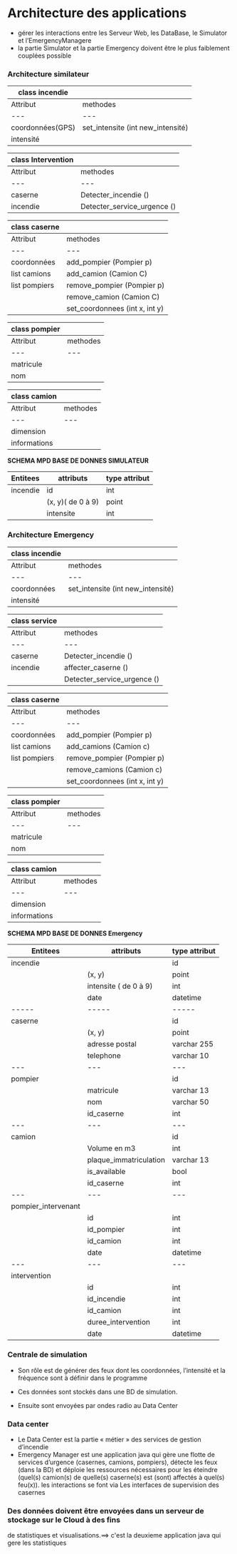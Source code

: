 # Architecture des applications
* gérer les interactions entre les Serveur Web, les DataBase, le Simulator et l’EmergencyManagere
* la partie Simulator et la partie Emergency doivent être le plus faiblement couplées
possible

### Architecture similateur

|class incendie 					| |
|---|---|
|Attribut						|methodes|
|---|---|
|coordonnées(GPS)					|set_intensite (int new_intensité)|
|intensité				 		||
	
|class Intervention 						||
|---|---|
|Attribut|methodes|
|---|---|
|caserne						|Detecter_incendie ()
|incendie						|Detecter_service_urgence ()
						
	
	
|class caserne						||
|---|---|
|Attribut|methodes|
|---|---|
|coordonnées					|add_pompier (Pompier p)
|list camions					|add_camion (Camion C)
|list pompiers					|remove_pompier (Pompier p)
|						|remove_camion (Camion C)
|						|set_coordonnees (int x, int y)
	
|class pompier 						||
|---|---|
|Attribut|methodes|
|---|---|
|matricule
|nom
	
|class camion 						||
|---|---|
|Attribut|methodes|
|---|---|
|dimension|
|informations|


**SCHEMA MPD BASE DE DONNES SIMULATEUR**

|Entitees					|attributs			|type attribut|	
|-----|-----|-----|
|incendie					|id				|int|
|						|(x, y)( de 0 à 9)		|point|
|						|intensite			|int|
							

### Architecture Emergency	
	
|class incendie 			||
|---|---|
|Attribut|methodes|
|---|---|
|coordonnées					|set_intensite (int new_intensité)|
|intensité				 	|
	
|class service				||
|---|---|
|Attribut|methodes|
|---|---|
|caserne				|Detecter_incendie ()
|incendie				|affecter_caserne ()
|					|Detecter_service_urgence () 
	
|class caserne				||
|---|---|
|Attribut|methodes|
|---|---|
|coordonnées			|add_pompier (Pompier p)
|list camions			|add_camions (Camion c)
|list pompiers			|remove_pompier (Pompier p)
|				|remove_camions (Camion c)
|				|set_coordonnees (int x, int y)
	
|class pompier 				||
|---|---|
|Attribut|methodes|
|---|---|
|matricule|
|nom|
	
|class camion 				||
|---|---|
|Attribut|methodes|
|---|---|
|dimension				|
|informations				|	
	
**SCHEMA MPD BASE DE DONNES Emergency**

|Entitees					|attributs				|type attribut|	
|-----|-----|-----|
|incendie|					|id					|int|
| 						|(x, y)				    	|point|
| 						|intensite ( de 0 à 9)			|int|
| 						|date					|datetime|
|-----|-----|-----|
|caserne|					|id					|int|
| 						|(x, y)				    	|point|
| 						|adresse postal		    		|varchar 255|
|						|telephone				|varchar 10|
|---|---|---|
|pompier|					|id					|int|
| 						|matricule				|varchar 13|
| 						|nom					|varchar 50|
| 						|id_caserne			    	|int|
|---|---|---|
|camion |					|id					    |int|
|   						|Volume en m3			|int|	
| 						|plaque_immatriculation		|varchar 13|
| 						|is_available			|bool|
| 						|id_caserne			    |int|
|---|---|---|
|pompier_intervenant|
| 							|id					    |int|
| 							|id_pompier			    |int|
| 							|id_camion				|int|
| 							|date					|datetime|
|---|---|---|
|intervention |
| 							|id					    |int|
| 							|id_incendie			|int|
| 							|id_camion				|int|			
| 							|duree_intervention	    |int|
| 							|date					|datetime|





### Centrale de simulation 

*	Son rôle est de générer des feux dont les coordonnées, l’intensité et la fréquence sont à définir dans le programme 

*	Ces données sont stockés dans une BD de simulation. 

*	Ensuite sont envoyées par ondes radio au Data Center 

### Data center 
* Le Data Center est la partie « métier » des services de gestion d’incendie
* Emergency Manager est une application java qui gère une flotte de services d’urgence 
(casernes, camions, pompiers), détecte les feux (dans la BD) et déploie les ressources nécessaires pour les
éteindre (quel(s) camion(s) de quelle(s) caserne(s) est (sont) affectés à quel(s) feu(x)). 
les interactions se font via Les interfaces de supervision des casernes

### Des données doivent être envoyées dans un serveur de stockage sur le Cloud à des fins
de statistiques et visualisations.==> c'est la deuxieme application java qui gere les statistiques 

